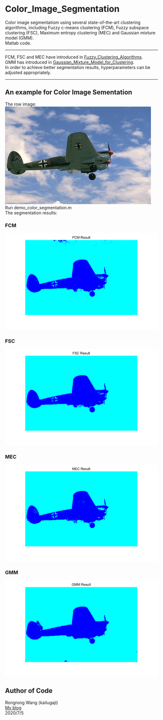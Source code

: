 # Color_Image_Segmentation
Color image segmentatiom using several state-of-the-art clustering algorithms, including Fuzzy c-means clustering (FCM), Fuzzy subspace clustering (FSC), Maximum entropy clustering (MEC) and Gaussian mixture model (GMM).  
Matlab code.  
****  
FCM, FSC and MEC have introduced in [Fuzzy_Clustering_Algorithms](https://github.com/kailugaji/Fuzzy_Clustering_Algorithms).  
GMM has introduced in [Gaussian_Mixture_Model_for_Clustering](https://github.com/kailugaji/Gaussian_Mixture_Model_for_Clustering).  
In order to achieve better segmentation results, hyperparameters can be adjusted appropriately. 
****  
## An example for Color Image Sementation  
The row image:  
![](https://github.com/kailugaji/Color_Image_Segmentation/blob/master/Image%20data/1.jpg)  
Run demo_color_segmentation.m  
The segmentation results:  
### FCM   
![](https://github.com/kailugaji/Color_Image_Segmentation/blob/master/Clustering%20Results/Result_FCM.jpg)  
### FSC  
![](https://github.com/kailugaji/Color_Image_Segmentation/blob/master/Clustering%20Results/Result_FSC.jpg)
### MEC    
![](https://github.com/kailugaji/Color_Image_Segmentation/blob/master/Clustering%20Results/Result_MEC.jpg)  
### GMM    
![](https://github.com/kailugaji/Color_Image_Segmentation/blob/master/Clustering%20Results/Result_GMM.jpg)  
## Author of Code  
Rongrong Wang (kailugaji)   
[My blog](https://www.cnblogs.com/kailugaji/)    
2020/7/5

